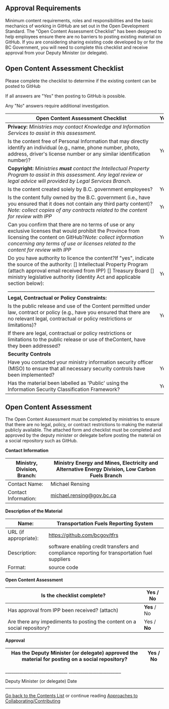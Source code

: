 ## Approval Requirements

Minimum content requirements, roles and responsibilities and the basic mechanics of working in GitHub are set out in the Open Development Standard.  The "Open Content Assessment Checklist" has been designed to help employees ensure there are no barriers to posting existing material on GitHub. If you are considering sharing existing code developed by or for the BC Government, you will need to complete this checklist and receive approval from your Deputy Minister (or delegate). 
## Open Content Assessment Checklist

Please complete the checklist to determine if the existing content can be posted to GitHub

If all answers are "Yes" then posting to GitHub is possible.

Any "No" answers require additional investigation.

| **Open Content Assessment Checklist** | **Yes** | **No** |
| --- | --- | --- |
| **Privacy:** _Ministries may contact Knowledge and Information Services to assist in this assessment._ |
| Is the content free of Personal Information that may directly identify an individual (e.g., name, phone number, photo, address, driver's license number or any similar identification number)? | Yes |   |
| **Copyright:** _Ministries  **must**  contact the Intellectual Property Program to assist in this assessment. Any legal review or legal advice will provided by Legal Services Branch_. |
| Is the content created solely by B.C. government employees? |  Yes  |   |
| Is the content fully owned by the B.C. government (i.e., have you ensured that it does not contain any third party content)?_Note: collect copies of any contracts related to the content for review with IPP_ |  Yes  |   |
| Can you confirm that there are no terms of use or any exclusive licenses that would prohibit the Province from licensing the content on GitHub?_Note: collect information concerning any terms of use or licenses related to the content for review with IPP_ | Yes  |   |
| Do you have authority to licence the content?If "yes", indicate the source of the authority: [] Intellectual Property Program (attach approval email received from IPP) [] Treasury Board [] ministry legislative authority (identity Act and applicable section below): \_\_\_\_\_\_\_\_\_\_\_\_\_\_\_\_\_\_\_\_\_\_\_\_\_\_\_\_\_\_\_\_\_\_\_\_\_\_\_\_\_\_\_\_\_\_\_\_\_\_\_\_\_\_\_\_\_\_\_\_\_\_\_\_ |  Yes  |     |
| **Legal, Contractual or Policy Constraints:** |     |   |
| Is the public release and use of the Content permitted under law, contract or policy (e.g., have you ensured that there are no relevant legal, contractual or policy restrictions or limitations)? | Yes |   |
| If there are legal, contractual or policy restrictions or limitations to the public release or use of theContent, have they been addressed? |     |   |
| **Security Controls** |     |   |
| Have you contacted your ministry information security officer (MISO) to ensure that all necessary security controls have been implemented? |  Yes  |   |
| Has the material been labelled as 'Public' using the Information Security Classification Framework? |  Yes  |   |

## Open Content Assessment

The Open Content Assessment must be completed by ministries to ensure that there are no legal, policy, or contract restrictions to making the material publicly available. The attached form and checklist must be completed and approved by the deputy minister or delegate before posting the material on a social repository such as GitHub.



**Contact Information**

| Ministry, Division, Branch: | Ministry Energy and Mines, Electricity and Alternative Energy Division, Low Carbon Fuels Branch  |
| --- | --- |
| Contact Name: | Michael Rensing  |
| Contact Information: | michael.rensing@gov.bc.ca  |



**Description of the Material**

| Name: | Transportation Fuels Reporting System  |
| --- | --- |
| URL (if appropriate): | https://github.com/bcgov/tfrs  |
| Description: | software enabling credit transfers and compliance reporting for transportation fuel suppliers |
| Format: | source code  |



**Open Content Assessment**

| Is the checklist complete? | **Yes** / No |
| --- | --- |
| Has approval from IPP been received? (attach) | **Yes** / No |
| Are there any impediments to posting the content on a social repository? | Yes / **No** |



**Approval**

| Has the Deputy Minister (or delegate) approved the material for posting on a social repository? | **Yes** / No |
| --- | --- |



\_\_\_\_\_\_\_\_\_\_\_\_\_\_\_\_\_\_\_\_\_\_\_\_\_\_\_\_\_\_\_     \_\_\_\_\_\_\_\_\_\_\_\_\_\_\_\_\_\_\_\_\_\_\_\_\_\_

Deputy Minister (or delegate)                                        Date


----------

[Go back to the Contents List](README.md) or continue reading [Approaches to Collaborating/Contributing](contributing.md)

